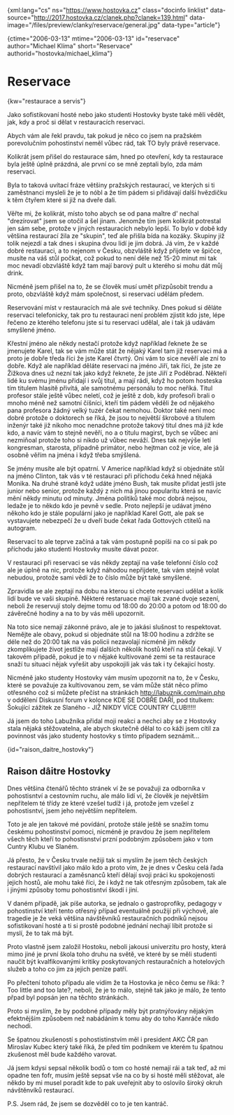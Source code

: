 
{xml:lang="cs" ns="https://www.hostovka.cz" class="docinfo linklist" data-source="http://2017.hostovka.cz/clanek.php?clanek=139.html" data-image="/files/preview/clanky/reservace/general.jpg" data-type="article"}

{ctime="2006-03-13" mtime="2006-03-13" id="reservace" author="Michael Klíma" short="Reservace" authorid="hostovka/michael_klima"}

# Reservace

<!-- generated attribute kw by user_udpatekw.sh on 2020-02-28, do not edit -->

{kw="restaurace a servis"}

Jako sofistikovaní hosté nebo jako studenti Hostovky byste také měli vědět, jak, kdy a proč si dělat v restauracích reservaci.

Abych vám ale řekl pravdu, tak pokud je něco co jsem na pražském porevolučním pohostinství neměl vůbec rád, tak TO byly právě reservace.

Kolikrát jsem přišel do restaurace sám, hned po otevření, kdy ta restaurace byla ještě úplně prázdná, ale první co se mně zeptali bylo, zda mám reservaci.

Byla to taková uvítací fráze většiny pražských restaurací, ve kterých si ti zaměstnanci mysleli že je to nóbl a že tím pádem si přidávají další hvězdičku k těm čtyřem které si již na dveře dali.

Věřte mi, že kolikrát, místo toho abych se od pana maître d' nechal "drezírovat" jsem se otočil a šel jinam. Jenomže tím jsem kolikrát potrestal jen sám sebe, protože v jiných restauracích nebylo lepší. To bylo v době kdy většina restaurací žila ze "skupin", teď ale přišla bída na kozáky. Skupiny již tolik nejezdí a tak dnes i skupina dvou lidí je jim dobrá. Já vím, že v každé dobré restauraci, a to nejenom v Česku, obzvláště když přijdete ve špičce, musíte na váš stůl počkat, což pokud to není déle než 15-20 minut mi tak moc nevadí obzvláště když tam mají barový pult u kterého si mohu dát můj drink.

Nicméně jsem přišel na to, že se člověk musí umět přizpůsobit trendu a proto, obzvláště když mám společnost, si reservaci udělám předem.

Reservování míst v restauracích má ale své techniky. Dnes pokud si děláte reservaci telefonicky, tak pro tu restauraci není problém zjistit kdo jste, lépe řečeno ze kterého telefonu jste si tu reservaci udělal, ale i tak já udávám smyšlené jméno.

Křestní jméno ale někdy nestačí protože když například řeknete že se jmenujete Karel, tak se vám může stát že nějaký Karel tam již reservaci má a proto je dobře tředa říci že jste Karel čtvrtý. Oni vám to sice nevěří ale zní to dobře. Když ale například děláte reservaci na jméno Jiří, tak říci, že jste ze Žižkova dnes už nezní tak jako když řeknete, že jste Jiří z Poděbrad. Někteří lidé ku svému jménu přidají i svůj titul, a mají rádi, když ho potom hosteska tím titulem hlasitě přivítá, ale samotnému personálu to moc neříká. Titul profesor stále ještě vůbec neletí, což je ještě z dob, kdy profesoři brali o mnoho méně než samotní číšníci, kteří tím pádem věděli že od nějakého pana profesora žádný velký tuzér čekat nemohou. Doktor také není moc dobré protože o doktorech se říká, že jsou to největší škrobové a titulem inženýr také již nikoho moc nenadchne protože takový titul dnes má již kde kdo, a navíc vám to stejně nevěří, no a o titulu magirst, bych se vůbec ani nezmiňoal protože toho si nikdo už vůbec neváží. Dnes tak nejvýše letí kongresman, starosta, případně primátor, nebo hejtman což je více, ale já osobně věřím na jména i když třeba smýšlená.

Se jmény musíte ale být opatrní. V Americe například když si objednáte stůl na jméno Clinton, tak vás v té restauraci při příchodu čeká hned nějaká Monika. Na druhé straně když udáte jméno Bush, tak musíte přidat jestli jste junior nebo senior, protože každý z nich má jinou popularitu která se navíc mění někdy minutu od minuty. Jména politiků také moc dobrá nejsou, ledaže je to někdo kdo je pevně v sedle. Proto nejlepší je udávat jméno někoho kdo je stále populární jako je například Karel Gott, ale pak se vystavujete nebezpečí že u dveří bude čekat řada Gottových ctitelů na autogram.

Reservací to ale teprve začíná a tak vám postupně popíši na co si pak po příchodu jako studenti Hostovky musíte dávat pozor.

V restauraci při reservaci se vás někdy zeptají na vaše telefonní číslo což ale je úplně na nic, protože když náhodou nepřijdete, tak vám stejně volat nebudou, protože sami vědí že to číslo může být také smyšlené.

Zpravidla se ale zeptají na dobu na kterou si chcete reservaci udělat a kolik lidí bude ve vaši skupině. Některé restaruace mají tak zvané dvoje sezení, neboli že reservují stoly dejme tomu od 18:00 do 20:00 a potom od 18:00 do závěrečné hodiny a na to by vás měli upozornit.

Na toto sice nemají zákonné právo, ale je to jakási slušnost to respektovat. Nemějte ale obavy, pokud si objednáte stůl na 18:00 hodinu a zdržíte se déle než do 20:00 tak na vás policii nezavolají nicméně jim někdy zkomplikujete život jestliže mají dalších několik hostů kteří na stůl čekají. V takovém případě, pokud je to v nějaké kultivované zemi se ta restaurace snaží tu situaci nějak vyřešit aby uspokojili jak vás tak i ty čekajicí hosty.

Nicméně jako studenty Hostovky vám musím upozornit na to, že v Česku, které se považuje za kultivovanou zem, se vám může stát něco přímo otřesného což si můžete přečíst na stránkách http://labuznik.com/main.php v oddělení Diskusní forum v kolonce KDE SE DOBŘE DAŘÍ, pod titulkem: Šokující zážitek ze Slaného - JIŽ NIKDY VÍCE COUNTRY CLUB!!!!!

Já jsem do toho Labužníka přidal moji reakci a nechci aby se z Hostovky stala nějaká stěžovatelna, ale abych skutečně dělal to co káži jsem cítil za povinnost vás jako studenty hostovky s tímto případem seznámit...

{id="raison\_daitre\_hostovky"}

## Raison dâitre Hostovky

Dnes většina čtenářů těchto stránek ví že se považuji za odborníka v pohostisntví a cestovním ruchu, ale málo lidí ví, že člověk je největším nepřítelem té třídy ze které vzešel tudíž i já, protože jem vzešel z pohostisntví, jsem jeho největším nepřítelem.

Toto je ale jen takové mé povídání, protože stále ještě se snažím tomu českému pohostinství pomoci, nicméně je pravdou že jsem nepřítelem všech těch kteří to pohostisnství przní podobným způsobem jako v tom Cuntry Klubu ve Slaném.

Já přesto, že v Česku trvale nežiji tak si myslím že jsem těch českých restaurací navštívil jako málo kdo a proto vím, že je dnes v Česku celá řada dobrých restaurací a zaměsnanců kteří dělají svoji práci ku spokojenosti jejich hostů, ale mohu také říci, že i když ne tak otřesným způsobem, tak ale i jinými způsoby tomu pohostisntví škodí i jiní.

V daném případě, jak píše autorka, se jednalo o gastroprofíky, pedagogy v pohostinství kteří tento otřesný případ eventuálně použijí při výchově, ale tragedie je že veká většina návštěvníků restauračních podniků nejsou sofistikovaní hosté a ti si prostě podobné jednání nechají líbit protože si myslí, že to tak má být.

Proto vlastně jsem založil Hostoku, neboli jakousi univerzitu pro hosty, která mimo jiné je první škola toho druhu na světě, ve které by se měli studenti naučit být kvalfikovanými kritiky poskytovaných restauračních a hotelových služeb a toho co jim za jejich peníze patří.

Po přečtení tohoto případu ale vidím že ta Hostovka je něco čemu se říká: ?Too little and too late?, neboli, že je to málo, stejně tak jako je málo, že tento přpad byl popsán jen na těchto stránkách.

Proto si myslím, že by podobné případy měly být pratnýřovány nějakým efektnějším způsobem než nabádáním k tomu aby do toho Kanráče nikdo nechodi.

Se špatnou zkušeností s pohostistinstvím měl i president AKC ČR pan Miroslav Kubec který také říká, že před tím podnikem ve kterém tu špatnou zkušenost měl bude každého varovat.

Já jsem kdysi sepsal několik bodů o tom co hosté nemají rái a tak teď, až mi opadne ten fofr, musím ještě sepsat vše na co by si hosté měli stěžovat, ale někdo by mi musel poradit kde to pak uveřejnit aby to oslovilo široký okruh návštěnvíků restaurací.

P.S. Jsem rád, že jsem se dozvěděl co to je ten kantráč.

